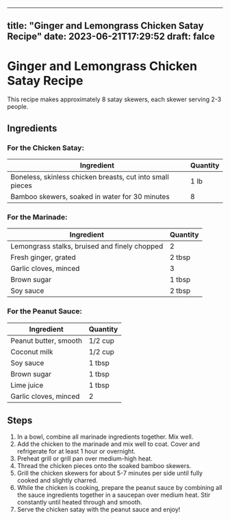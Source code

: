 
---
title: "Ginger and Lemongrass Chicken Satay Recipe"
date: 2023-06-21T17:29:52
draft: falce
---

# Ginger and Lemongrass Chicken Satay Recipe

This recipe makes approximately 8 satay skewers, each skewer serving 2-3 people.

## Ingredients

### For the Chicken Satay:
| Ingredient | Quantity |
| --- | --- |
| Boneless, skinless chicken breasts, cut into small pieces | 1 lb |
| Bamboo skewers, soaked in water for 30 minutes | 8 |

### For the Marinade:
| Ingredient | Quantity |
| --- | --- |
| Lemongrass stalks, bruised and finely chopped | 2 |
| Fresh ginger, grated | 2 tbsp |
| Garlic cloves, minced | 3 |
| Brown sugar | 1 tbsp |
| Soy sauce | 2 tbsp |

### For the Peanut Sauce:
| Ingredient | Quantity |
| --- | --- |
| Peanut butter, smooth | 1/2 cup |
| Coconut milk | 1/2 cup |
| Soy sauce | 1 tbsp |
| Brown sugar | 1 tbsp |
| Lime juice | 1 tbsp |
| Garlic cloves, minced | 2 |

## Steps

1. In a bowl, combine all marinade ingredients together. Mix well.
2. Add the chicken to the marinade and mix well to coat. Cover and refrigerate for at least 1 hour or overnight.
3. Preheat grill or grill pan over medium-high heat.
4. Thread the chicken pieces onto the soaked bamboo skewers.
5. Grill the chicken skewers for about 5-7 minutes per side until fully cooked and slightly charred.
6. While the chicken is cooking, prepare the peanut sauce by combining all the sauce ingredients together in a saucepan over medium heat. Stir constantly until heated through and smooth.
7. Serve the chicken satay with the peanut sauce and enjoy!
